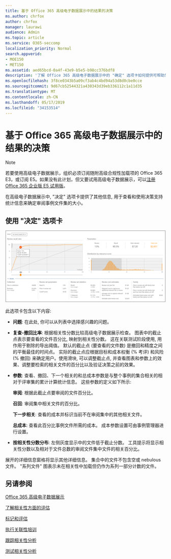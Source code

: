 ```yaml
---
title: 基于 Office 365 高级电子数据展示中的结果的决策
ms.author: chrfox
author: chrfox
manager: laurawi
audience: Admin
ms.topic: article
ms.service: O365-seccomp
localization_priority: Normal
search.appverid:
- MOE150
- MET150
ms.assetid: aed65bcd-0a4f-43e9-b5e5-b98cc376bdf8
description: '了解 Office 365 高级电子数据展示中的 "确定" 选项卡如何提供可帮助您确定检查事例文件集的正确大小的数据。 '
ms.openlocfilehash: 3f8ce0343b5a09cf3ab4c4bd94a53d8d0cbe0cce
ms.sourcegitcommit: 9d67cb52544321a430343d39eb336112c1a11d35
ms.translationtype: MT
ms.contentlocale: zh-CN
ms.lasthandoff: 05/17/2019
ms.locfileid: "34153514"
---
```

# <a name="decision-based-on-the-results-in-office-365-advanced-ediscovery"></a>基于 Office 365 高级电子数据展示中的结果的决策

> [!NOTE]
> 若要使用高级电子数据展示，组织必须订阅随附高级合规性加载项的 Office 365 E3，或订阅 E5。如果没有此计划，但又要试用高级电子数据展示，可以[注册 Office 365 企业版 E5 试用版](https://go.microsoft.com/fwlink/p/?LinkID=698279)。 
  
 在高级电子数据展示中, "决定" 选项卡提供了其他信息, 用于查看和使用决策支持统计信息来确定审阅事例文件集的大小。 
  
## <a name="using-the-decide-tab"></a>使用 "决定" 选项卡

![相关性决定](media/f32fed89-f3b5-404a-90c7-ea25d2eb58a9.png)
  
此选项卡包含以下内容:
  
- **问题**: 在此处, 你可以从列表中选择感兴趣的问题。 
    
- **复查-撤回比率**: 根据相关性分数比较高级电子数据展示检查。 图表中的截止点表示要查看的文件百分比, 映射到相关性分数。 这在关联测试阶段使用, 用作用于剔除的导出阈值。 默认的截止点 (要查看的文件数) 是撤回和精度之间的平衡最佳的时间点。 实际的截止点应根据目标和成本权衡 (% 考评) 和风险 (% 撤回) 来确定用户。使用滑块, 可以调整截止点, 并查看图表和参数上的效果、调整要检索的相关文件的百分比以及验证决策之前的效果。
    
- **参数**: 查看、撤回、下一个相关的和总成本参数是与整个事例的集合相关的相对于评审集的累计计算统计信息。 这些参数的定义如下所示:
    
    **审阅**: 根据此截止点要审阅的文件百分比。 
    
    **召回**: 审阅集中相关文件的百分比。 
    
    **下一步相关**: 查看的成本并标识当前不在审阅集中的其他相关文件。 
    
    **总成本**: 查看此百分比事例文件所需的成本。 成本参数设置可由事例管理器进行设置。
    
- **按相关性分数分布**: 左侧灰度显示中的文件低于截止分数。 工具提示将显示相关性分数以及相对于文件总数的审阅文件集中文件的相关百分比。
    
展开的详细信息窗格将显示其他详细信息。 集合中的文件不包含空或 nebulous 文件。 "系列文件" 图表示未在相关性中加载但仍作为系列一部分计数的文件。
  
## <a name="see-also"></a>另请参阅

[Office 365 高级电子数据展示](office-365-advanced-ediscovery.md)
  
[了解相关性方面的评估](assessment-in-relevance-in-advanced-ediscovery.md)
  
[标记和评估](tagging-and-relevance-training-in-advanced-ediscovery.md)
  
[执行关联性培训](tagging-and-assessment-in-advanced-ediscovery.md)
  
[跟踪相关性分析](track-relevance-analysis-in-advanced-ediscovery.md)
  
[测试相关性分析](test-relevance-analysis-in-advanced-ediscovery.md)

